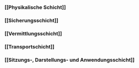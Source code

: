 ### [[Physikalische Schicht]]
### [[Sicherungsschicht]]
### [[Vermittlungsschicht]]
### [[Transportschicht]]
### [[Sitzungs-, Darstellungs- und Anwendungsschicht]]